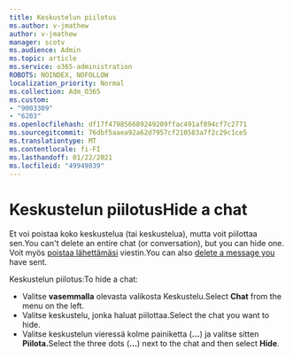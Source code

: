 ```yaml
---
title: Keskustelun piilotus
ms.author: v-jmathew
author: v-jmathew
manager: scotv
ms.audience: Admin
ms.topic: article
ms.service: o365-administration
ROBOTS: NOINDEX, NOFOLLOW
localization_priority: Normal
ms.collection: Adm_O365
ms.custom:
- "9003309"
- "6203"
ms.openlocfilehash: df17f479856689249209ffac491af894cf7c2771
ms.sourcegitcommit: 76dbf5aaea92a62d7957cf210583a7f2c29c1ce5
ms.translationtype: MT
ms.contentlocale: fi-FI
ms.lasthandoff: 01/22/2021
ms.locfileid: "49949839"
---
```

# <a name="hide-a-chat"></a><span data-ttu-id="4a1ab-102">Keskustelun piilotus</span><span class="sxs-lookup"><span data-stu-id="4a1ab-102">Hide a chat</span></span>

<span data-ttu-id="4a1ab-103">Et voi poistaa koko keskustelua (tai keskustelua), mutta voit piilottaa sen.</span><span class="sxs-lookup"><span data-stu-id="4a1ab-103">You can't delete an entire chat (or conversation), but you can hide one.</span></span> <span data-ttu-id="4a1ab-104">Voit myös [poistaa lähettämäsi](https://support.office.com/client/delete-a-message-you-have-sent-67bd76a5-04e7-46ea-9ef0-5800865cb8f3) viestin.</span><span class="sxs-lookup"><span data-stu-id="4a1ab-104">You can also [delete a message you](https://support.office.com/client/delete-a-message-you-have-sent-67bd76a5-04e7-46ea-9ef0-5800865cb8f3) have sent.</span></span>

<span data-ttu-id="4a1ab-105">Keskustelun piilotus:</span><span class="sxs-lookup"><span data-stu-id="4a1ab-105">To hide a chat:</span></span>

- <span data-ttu-id="4a1ab-106">Valitse **vasemmalla** olevasta valikosta Keskustelu.</span><span class="sxs-lookup"><span data-stu-id="4a1ab-106">Select **Chat** from the menu on the left.</span></span>
- <span data-ttu-id="4a1ab-107">Valitse keskustelu, jonka haluat piilottaa.</span><span class="sxs-lookup"><span data-stu-id="4a1ab-107">Select the chat you want to hide.</span></span>
- <span data-ttu-id="4a1ab-108">Valitse keskustelun vieressä kolme painiketta (**...**) ja valitse sitten **Piilota.**</span><span class="sxs-lookup"><span data-stu-id="4a1ab-108">Select the three dots (**...**) next to the chat and then select **Hide**.</span></span>
